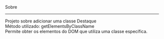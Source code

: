 Sobre
___
Projeto sobre adicionar uma classe Destaque <br>
Método utilizado: getElementsByClassName <br>
Permite obter os elementos do DOM que utiliza uma classe específica.
